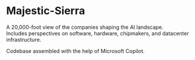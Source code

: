 # Majestic-Sierra

A 20,000-foot view of the companies shaping the AI landscape.  
Includes perspectives on software, hardware, chipmakers, and datacenter infrastructure.

Codebase assembled with the help of Microsoft Copilot.
